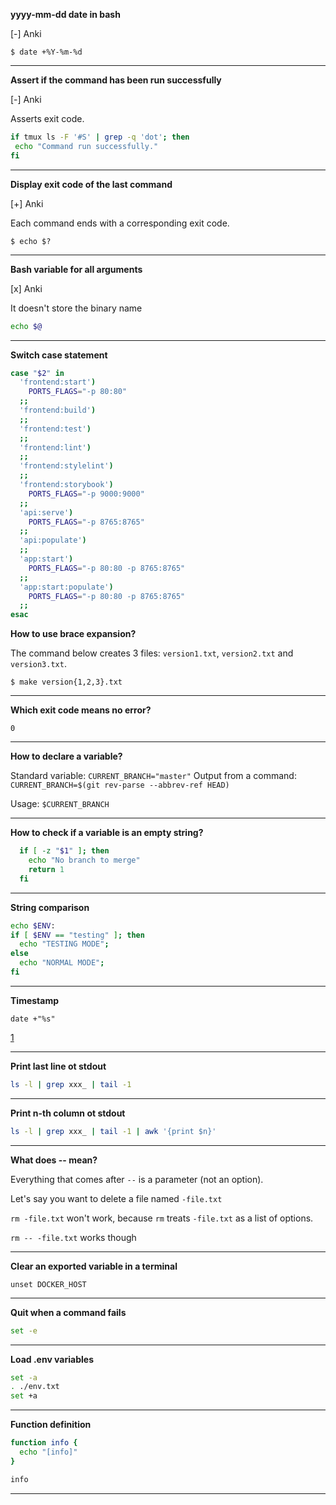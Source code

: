 **yyyy-mm-dd date in bash**

[-] Anki

`$ date +%Y-%m-%d`

---

**Assert if the command has been run successfully**

[-] Anki

Asserts exit code.

```bash
if tmux ls -F '#S' | grep -q 'dot'; then
 echo "Command run successfully."
fi
```

---

**Display exit code of the last command**

[+] Anki

Each command ends with a corresponding exit code.

`$ echo $?`

---

**Bash variable for all arguments**

[x] Anki

It doesn't store the binary name

```bash
echo $@
```

---

**Switch case statement**

```bash
case "$2" in
  'frontend:start')
    PORTS_FLAGS="-p 80:80"
  ;;
  'frontend:build')
  ;;
  'frontend:test')
  ;;
  'frontend:lint')
  ;;
  'frontend:stylelint')
  ;;
  'frontend:storybook')
    PORTS_FLAGS="-p 9000:9000"
  ;;
  'api:serve')
    PORTS_FLAGS="-p 8765:8765"
  ;;
  'api:populate')
  ;;
  'app:start')
    PORTS_FLAGS="-p 80:80 -p 8765:8765"
  ;;
  'app:start:populate')
    PORTS_FLAGS="-p 80:80 -p 8765:8765"
  ;;
esac
```

**How to use brace expansion?**

The command below creates 3 files: `version1.txt`, `version2.txt` and `version3.txt`.

`$ make version{1,2,3}.txt`

---

**Which exit code means no error?**

`0`

---

**How to declare a variable?**

Standard variable: `CURRENT_BRANCH="master"`
Output from a command: `CURRENT_BRANCH=$(git rev-parse --abbrev-ref HEAD)`

Usage: `$CURRENT_BRANCH`

---

**How to check if a variable is an empty string?**

```bash
  if [ -z "$1" ]; then
    echo "No branch to merge"
    return 1
  fi
```

---

**String comparison**

```bash
echo $ENV:
if [ $ENV == "testing" ]; then
  echo "TESTING MODE";
else
  echo "NORMAL MODE";
fi
```

---

**Timestamp**

`date +"%s"`

[1](https://stackoverflow.com/questions/17066250/create-timestamp-variable-in-bash-script)

---

**Print last line ot stdout**

```bash
ls -l | grep xxx_ | tail -1
```

---

**Print n-th column ot stdout**

```bash
ls -l | grep xxx_ | tail -1 | awk '{print $n}'
```

---

**What does -- mean?**

Everything that comes after `--` is a parameter (not an option).

Let's say you want to delete a file named `-file.txt`

`rm -file.txt` won't work, because `rm` treats `-file.txt` as a list of options.

`rm -- -file.txt` works though

---

**Clear an exported variable in a terminal**

```
unset DOCKER_HOST
```

---

**Quit when a command fails**

```bash
set -e
```

---

**Load .env variables**

```bash
set -a
. ./env.txt
set +a
```

---

**Function definition**

```bash
function info {
  echo "[info]"
}

info
```

---

